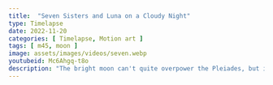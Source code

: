 ```yaml
---
title:  "Seven Sisters and Luna on a Cloudy Night"
type: Timelapse
date: 2022-11-20
categories: [ Timelapse, Motion art ]
tags: [ m45, moon ]
image: assets/images/videos/seven.webp
youtubeid: Mc6Ahgq-t8o
description: "The bright moon can't quite overpower the Pleiades, but it's the clouds that end up with the last word in this timelapse."
---
```

